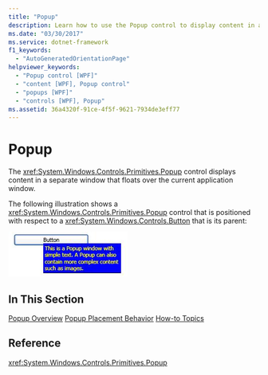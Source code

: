 ```yaml
---
title: "Popup"
description: Learn how to use the Popup control to display content in a separate window that floats over the current application window.
ms.date: "03/30/2017"
ms.service: dotnet-framework
f1_keywords: 
  - "AutoGeneratedOrientationPage"
helpviewer_keywords: 
  - "Popup control [WPF]"
  - "content [WPF], Popup control"
  - "popups [WPF]"
  - "controls [WPF], Popup"
ms.assetid: 36a4320f-91ce-4f5f-9621-7934de3eff77
---
```

# Popup

The <xref:System.Windows.Controls.Primitives.Popup> control displays content in a separate window that floats over the current application window.

The following illustration shows a <xref:System.Windows.Controls.Primitives.Popup> control that is positioned with respect to a <xref:System.Windows.Controls.Button> that is its parent:

![Popup illustration](./media/popup/popup-picture-button.jpg)

## In This Section

[Popup Overview](popup-overview.md)
[Popup Placement Behavior](popup-placement-behavior.md)
[How-to Topics](popup-how-to-topics.md)

## Reference

<xref:System.Windows.Controls.Primitives.Popup>
